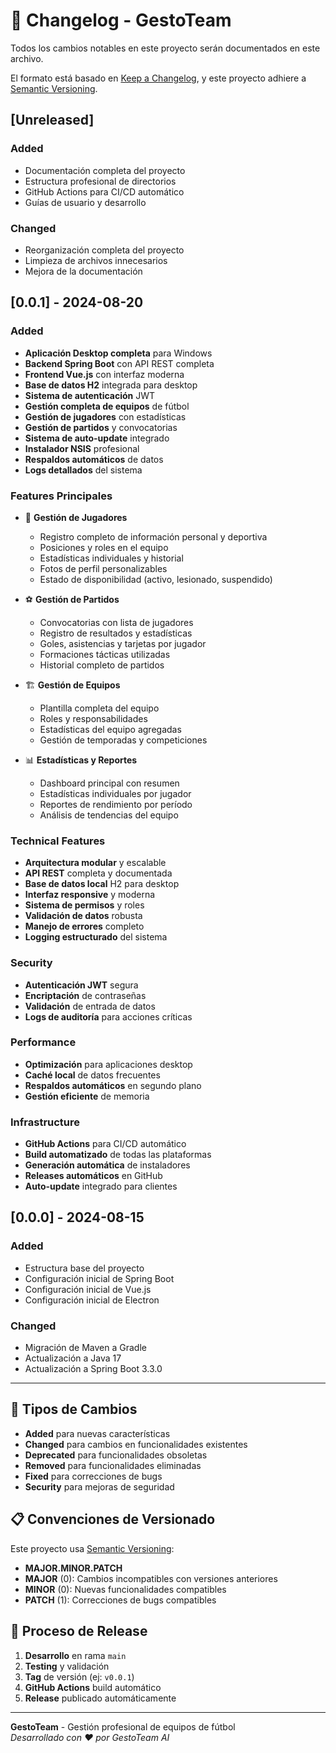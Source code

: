 # 📝 Changelog - GestoTeam

Todos los cambios notables en este proyecto serán documentados en este archivo.

El formato está basado en [Keep a Changelog](https://keepachangelog.com/es-ES/1.0.0/),
y este proyecto adhiere a [Semantic Versioning](https://semver.org/spec/v2.0.0.html).

## [Unreleased]

### Added
- Documentación completa del proyecto
- Estructura profesional de directorios
- GitHub Actions para CI/CD automático
- Guías de usuario y desarrollo

### Changed
- Reorganización completa del proyecto
- Limpieza de archivos innecesarios
- Mejora de la documentación

## [0.0.1] - 2024-08-20

### Added
- **Aplicación Desktop completa** para Windows
- **Backend Spring Boot** con API REST completa
- **Frontend Vue.js** con interfaz moderna
- **Base de datos H2** integrada para desktop
- **Sistema de autenticación** JWT
- **Gestión completa de equipos** de fútbol
- **Gestión de jugadores** con estadísticas
- **Gestión de partidos** y convocatorias
- **Sistema de auto-update** integrado
- **Instalador NSIS** profesional
- **Respaldos automáticos** de datos
- **Logs detallados** del sistema

### Features Principales
- 👥 **Gestión de Jugadores**
  - Registro completo de información personal y deportiva
  - Posiciones y roles en el equipo
  - Estadísticas individuales y historial
  - Fotos de perfil personalizables
  - Estado de disponibilidad (activo, lesionado, suspendido)

- ⚽ **Gestión de Partidos**
  - Convocatorias con lista de jugadores
  - Registro de resultados y estadísticas
  - Goles, asistencias y tarjetas por jugador
  - Formaciones tácticas utilizadas
  - Historial completo de partidos

- 🏗️ **Gestión de Equipos**
  - Plantilla completa del equipo
  - Roles y responsabilidades
  - Estadísticas del equipo agregadas
  - Gestión de temporadas y competiciones

- 📊 **Estadísticas y Reportes**
  - Dashboard principal con resumen
  - Estadísticas individuales por jugador
  - Reportes de rendimiento por período
  - Análisis de tendencias del equipo

### Technical Features
- **Arquitectura modular** y escalable
- **API REST** completa y documentada
- **Base de datos local** H2 para desktop
- **Interfaz responsive** y moderna
- **Sistema de permisos** y roles
- **Validación de datos** robusta
- **Manejo de errores** completo
- **Logging estructurado** del sistema

### Security
- **Autenticación JWT** segura
- **Encriptación** de contraseñas
- **Validación** de entrada de datos
- **Logs de auditoría** para acciones críticas

### Performance
- **Optimización** para aplicaciones desktop
- **Caché local** de datos frecuentes
- **Respaldos automáticos** en segundo plano
- **Gestión eficiente** de memoria

### Infrastructure
- **GitHub Actions** para CI/CD automático
- **Build automatizado** de todas las plataformas
- **Generación automática** de instaladores
- **Releases automáticos** en GitHub
- **Auto-update** integrado para clientes

## [0.0.0] - 2024-08-15

### Added
- Estructura base del proyecto
- Configuración inicial de Spring Boot
- Configuración inicial de Vue.js
- Configuración inicial de Electron

### Changed
- Migración de Maven a Gradle
- Actualización a Java 17
- Actualización a Spring Boot 3.3.0

---

## 🔄 Tipos de Cambios

- **Added** para nuevas características
- **Changed** para cambios en funcionalidades existentes
- **Deprecated** para funcionalidades obsoletas
- **Removed** para funcionalidades eliminadas
- **Fixed** para correcciones de bugs
- **Security** para mejoras de seguridad

## 📋 Convenciones de Versionado

Este proyecto usa [Semantic Versioning](https://semver.org/):

- **MAJOR.MINOR.PATCH**
- **MAJOR** (0): Cambios incompatibles con versiones anteriores
- **MINOR** (0): Nuevas funcionalidades compatibles
- **PATCH** (1): Correcciones de bugs compatibles

## 🚀 Proceso de Release

1. **Desarrollo** en rama `main`
2. **Testing** y validación
3. **Tag** de versión (ej: `v0.0.1`)
4. **GitHub Actions** build automático
5. **Release** publicado automáticamente

---

**GestoTeam** - Gestión profesional de equipos de fútbol  
*Desarrollado con ❤️ por GestoTeam AI*
